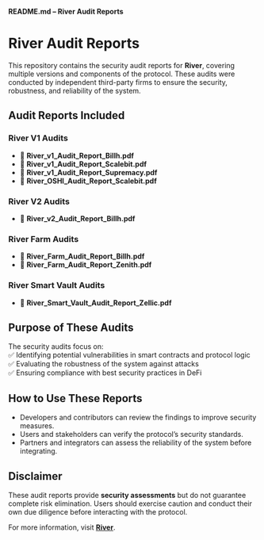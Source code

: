 **README.md – River Audit Reports**  

# **River Audit Reports**  

This repository contains the security audit reports for **River**, covering multiple versions and components of the protocol. These audits were conducted by independent third-party firms to ensure the security, robustness, and reliability of the system.  

## **Audit Reports Included**  

### **River V1 Audits**  
- 📄 **River_v1_Audit_Report_Billh.pdf**
- 📄 **River_v1_Audit_Report_Scalebit.pdf**
- 📄 **River_v1_Audit_Report_Supremacy.pdf**
- 📄 **River_OSHI_Audit_Report_Scalebit.pdf**

### **River V2 Audits**  
- 📄 **River_v2_Audit_Report_Billh.pdf** 

### **River Farm Audits**  
- 📄 **River_Farm_Audit_Report_Billh.pdf**
- 📄 **River_Farm_Audit_Report_Zenith.pdf**

### **River Smart Vault Audits**  
- 📄 **River_Smart_Vault_Audit_Report_Zellic.pdf**


## **Purpose of These Audits**  
The security audits focus on:  
✅ Identifying potential vulnerabilities in smart contracts and protocol logic  
✅ Evaluating the robustness of the system against attacks  
✅ Ensuring compliance with best security practices in DeFi  

## **How to Use These Reports**  
- Developers and contributors can review the findings to improve security measures.  
- Users and stakeholders can verify the protocol’s security standards.  
- Partners and integrators can assess the reliability of the system before integrating.  

## **Disclaimer**  
These audit reports provide **security assessments** but do not guarantee complete risk elimination. Users should exercise caution and conduct their own due diligence before interacting with the protocol.  

For more information, visit **[River](https://river.inc)**.
